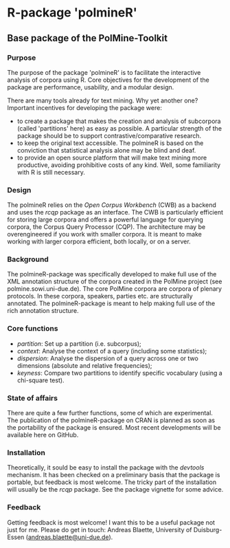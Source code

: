 R-package 'polmineR'
===================
Base package of the PolMine-Toolkit
-----------------------------------

### Purpose
The purpose of the package 'polmineR' is to facilitate the interactive analysis of corpora using R. Core objectives for the development of the package are performance, usability, and a modular design.

There are many tools already for text mining. Why yet another one? Important incentives for developing the package were:
- to create a package that makes the creation and analysis of subcorpora (called 'partitions' here) as easy as possible. A particular strength of the package should be to support contrastive/comparative research.
- to keep the original text accessible. The polmineR is based on the conviction that statistical analysis alone may be blind and deaf.
- to provide an open source platform that will make text mining more productive, avoiding prohibitive costs of any kind. Well, some familiarity with R is still necessary.

### Design
The polmineR relies on the _Open Corpus Workbench_ (CWB) as a backend and uses the _rcqp_ package as an interface. The CWB is particularly efficient for storing large corpora and offers a powerful language for querying corpora, the Corpus Query Processor (CQP). The architecture may be overengineered if you work with smaller corpora. It is meant to make working with larger corpora efficient, both locally, or on a server.

### Background
The polmineR-package was specifically developed to make full use of the XML annotation structure of the corpora created in the PolMine project (see polmine.sowi.uni-due.de). The core PolMine corpora are corpora of plenary protocols. In these corpora, speakers, parties etc. are structurally annotated. The polmineR-package is meant to help making full use of the rich annotation structure.

### Core functions
- *partition*: Set up a partition (i.e. subcorpus);
- *context*: Analyse the context of a query (including some statistics);
- *dispersion*: Analyse the dispersion of a query across one or two dimensions (absolute and relative frequencies);
- *keyness*: Compare two partitions to identify specific vocabulary (using a chi-square test).

### State of affairs
There are quite a few further functions, some of which are experimental. The publication of the polmineR-package on CRAN is planned as soon as the portability of the package is ensured. Most recent developments will be available here on GitHub.

### Installation
Theoretically, it sould be easy to install the package with the _devtools_ mechanism. It has been checked on a preliminary basis that the package is portable, but feedback is most welcome.
The tricky part of the installation will usually be the _rcqp_ package. See the package vignette for some advice.

### Feedback
Getting feedback is most welcome! I want this to be a useful package not just for me. Please do get in touch: Andreas Blaette, University of Duisburg-Essen (andreas.blaette@uni-due.de).
